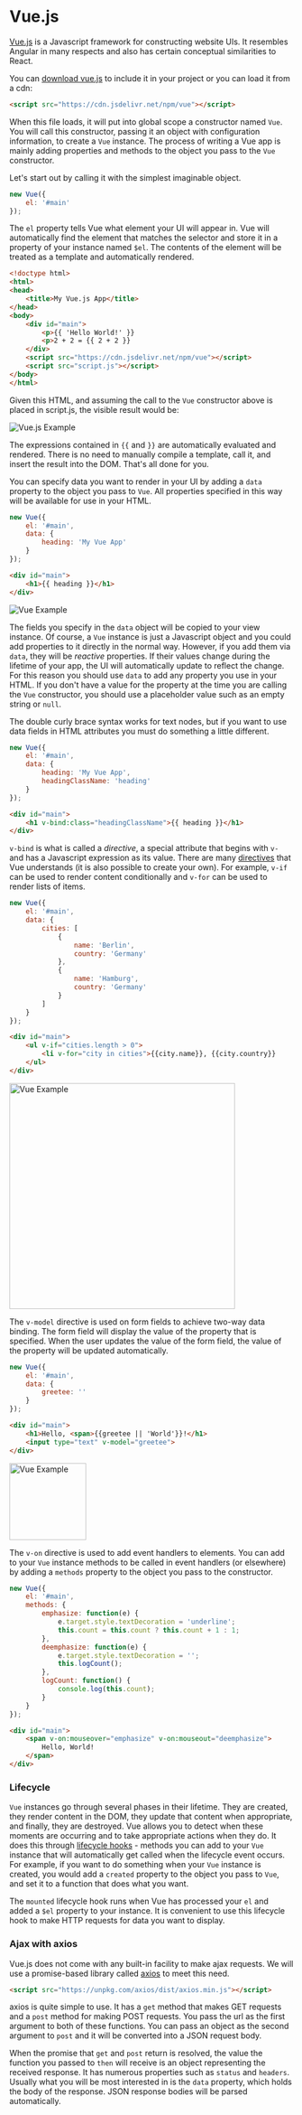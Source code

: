 # Vue.js

[Vue.js](https://vuejs.org/v2/guide/) is a Javascript framework for constructing website UIs. It resembles Angular in many respects and also has certain conceptual similarities to React.

You can <a href="https://vuejs.org/js/vue.min.js" download>download vue.js</a> to include it in your project or you can load it from a cdn:

```HTML
<script src="https://cdn.jsdelivr.net/npm/vue"></script>
```

When this file loads, it will put into global scope a constructor named `Vue`. You will call this constructor, passing it an object with configuration information, to create a `Vue` instance. The process of writing a Vue app is mainly adding properties and methods to the object you pass to the `Vue` constructor.

Let's start out by calling it with the simplest imaginable object.

```js
new Vue({
    el: '#main'
});
```

The `el` property tells Vue what element your UI will appear in. Vue will automatically find the element that matches the selector and store it in a property of your instance named `$el`. The contents of the element will be treated as a template and automatically rendered.

```HTML
<!doctype html>
<html>
<head>
    <title>My Vue.js App</title>
</head>
<body>
    <div id="main">
        <p>{{ 'Hello World!' }}
        <p>2 + 2 = {{ 2 + 2 }}
    </div>
    <script src="https://cdn.jsdelivr.net/npm/vue"></script>
    <script src="script.js"></script>
</body>
</html>
```

Given this HTML, and assuming the call to the `Vue` constructor above is placed in script.js, the visible result would be:

![Vue.js Example](example.png)

The expressions contained in `{{` and `}}` are automatically evaluated and rendered. There is no need to manually compile a template, call it, and insert the result into the DOM. That's all done for you.

You can specify data you want to render in your UI by adding a `data` property to the object you pass to `Vue`. All properties specified in this way will be available for use in your HTML.

```js
new Vue({
    el: '#main',
    data: {
        heading: 'My Vue App'
    }
});
```

```html
<div id="main">
    <h1>{{ heading }}</h1>
</div>
```

![Vue Example](example2.png)

The fields you specify in the `data` object will be copied to your view instance. Of course, a `Vue` instance is just a Javascript object and you could add properties to it directly in the normal way. However, if you add them via `data`, they will be _reactive_ properties. If their values change during the lifetime of your app, the UI will automatically update to reflect the change. For this reason you should use `data` to add any property you use in your HTML. If you don't have a value for the property at the time you are calling the `Vue` constructor, you should use a placeholder value such as an empty string or `null`.

The double curly brace syntax works for text nodes, but if you want to use data fields in HTML attributes you must do something a little different.

```js
new Vue({
    el: '#main',
    data: {
        heading: 'My Vue App',
        headingClassName: 'heading'
    }
});
```

```html
<div id="main">
    <h1 v-bind:class="headingClassName">{{ heading }}</h1>
</div>
```

`v-bind` is what is called a _directive_, a special attribute that begins with `v-` and has a Javascript expression as its value. There are many [directives](https://vuejs.org/v2/api/#Directives) that Vue understands (it is also possible to create your own). For example, `v-if` can be used to render content conditionally and `v-for` can be used to render lists of items.

```js
new Vue({
    el: '#main',
    data: {
        cities: [
            {
                name: 'Berlin',
                country: 'Germany'
            },
            {
                name: 'Hamburg',
                country: 'Germany'
            }
        ]
    }
});
```

```HTML
<div id="main">
    <ul v-if="cities.length > 0">
        <li v-for="city in cities">{{city.name}}, {{city.country}}
    </ul>
</div>
```

<img src="example3.png" width="400" alt="Vue Example">

The `v-model` directive is used on form fields to achieve two-way data binding. The form field will display the value of the property that is specified. When the user updates the value of the form field, the value of the property will be updated automatically.

```js
new Vue({
    el: '#main',
    data: {
        greetee: ''
    }
});
```

```html
<div id="main">
    <h1>Hello, <span>{{greetee || 'World'}}!</h1>
    <input type="text" v-model="greetee">
</div>
```

<img src="model.gif" height="136" alt="Vue Example">

The `v-on` directive is used to add event handlers to elements. You can add to your `Vue` instance methods to be called in event handlers (or elsewhere) by adding a `methods` property to the object you pass to the constructor.

```js
new Vue({
    el: '#main',
    methods: {
        emphasize: function(e) {
            e.target.style.textDecoration = 'underline';
            this.count = this.count ? this.count + 1 : 1;
        },
        deemphasize: function(e) {
            e.target.style.textDecoration = '';
            this.logCount();
        },
        logCount: function() {
            console.log(this.count);
        }
    }
});
```

```HTML
<div id="main">
    <span v-on:mouseover="emphasize" v-on:mouseout="deemphasize">
        Hello, World!
    </span>
</div>
```

### Lifecycle

`Vue` instances go through several phases in their lifetime. They are created, they render content in the DOM, they update that content when appropriate, and finally, they are destroyed. Vue allows you to detect when these moments are occurring and to take appropriate actions when they do. It does this through [lifecycle hooks](https://vuejs.org/v2/api/#Options-Lifecycle-Hooks) - methods you can add to your `Vue` instance that will automatically get called when the lifecycle event occurs. For example, if you want to do something when your `Vue` instance is created, you would add a `created` property to the object you pass to `Vue`, and set it to a function that does what you want.

The `mounted` lifecycle hook runs when Vue has processed your `el` and added a `$el` property to your instance. It is convenient to use this lifecycle hook to make HTTP requests for data you want to display.

### Ajax with axios

Vue.js does not come with any built-in facility to make ajax requests. We will use a promise-based library called [axios](https://github.com/axios/axios) to meet this need.

```HTML
<script src="https://unpkg.com/axios/dist/axios.min.js"></script>
```

axios is quite simple to use. It has a `get` method that makes GET requests and a `post` method for making POST requests. You pass the url as the first argument to both of these functions. You can pass an object as the second argument to `post` and it will be converted into a JSON request body.

When the promise that `get` and `post` return is resolved, the value the function you passed to `then` will receive is an object representing the received response. It has numerous properties such as `status` and `headers`. Usually what you will be most interested in is the `data` property, which holds the body of the response. JSON response bodies will be parsed automatically.
